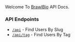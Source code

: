 Welcome To [BrawlBio](https://bs.is-a.dev/) API Docs.

### API Endpoints 

 - [`/api`](https://bs.is-a.dev/api/[Query])  - Find Users By Slug
 - [`/api/tag`](https://bs.is-a.dev/api/tag/[Query]) - Find Users By Tag

